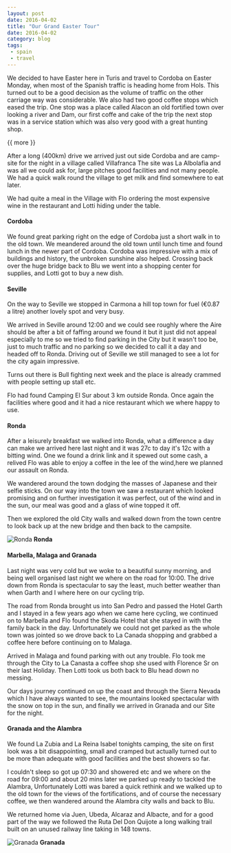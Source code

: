 ```yaml
---
layout: post
date: 2016-04-02
title: "Our Grand Easter Tour"
date: 2016-04-02
category: blog
tags:
 - spain
 - travel
---
```


<!--start excerpt-->
We decided to have Easter here in Turis and travel to Cordoba on Easter Monday, when most of the Spanish traffic is heading home from Hols. This turned out to be a good decision as the volume of traffic on the other carriage way was considerable. We also had two good coffee stops which eased the trip. One stop was a place called Alacon an old fortified town over looking a river and Dam, our first coffe and cake of the trip the next stop was in a service station which was also very good with a great hunting shop.


{{ more }}

After a long (400km) drive we arrived just out side Cordoba and are camp-site for the night in a village called Villafranca The site was La Albolafia and was all we could ask for, large pitches good facilities and not many people. We had a quick walk round the village to get milk and find somewhere to eat later.

We had quite a meal in the Village with Flo ordering the most expensive wine in the restaurant and Lotti hiding under the table.

#### Cordoba ####

We found great parking right on the edge of Cordoba just a short walk in to the old town. We meandered around the old town until lunch time and found lunch in the newer part of Cordoba. Cordoba was impressive with a mix of buildings and history, the unbroken sunshine also helped. Crossing back over the huge bridge back to Blu we went into a shopping center for supplies, and Lotti got to buy a new dish.

#### Seville ####

On the way to Seville we stopped in Carmona a hill top town for fuel (€0.87 a litre) another lovely spot and very busy.

We arrived in Seville around 12:00 and we could see roughly where the Aire should be after a bit of faffing around we found it but it just did not appeal especially to me so we tried to find parking in the City but it wasn't too be, just to much traffic and no parking so we decided to call it a day and headed off to Ronda. Driving out of Seville we still managed to see a lot for the city again impressive.

Turns out there is Bull fighting next week and the place is already crammed with people setting up stall etc. 

Flo had found Camping El Sur about 3 km outside Ronda. Once again the facilities where good and it had a nice restaurant which we where happy to use.

#### Ronda ####

After a leisurely breakfast we walked into Ronda, what a difference a day can make we arrived here last night and it was 27c to day it's 12c with a bitting wind. One we found a drink link and it spewed out some cash, a relived Flo was able to enjoy a coffee in the lee of the wind,here we planned our assault on Ronda.

We wandered around the town dodging the masses of Japanese and their selfie sticks. On our way into the town we saw a restaurant which looked promising and on further investigation it was perfect, out of the wind and in the sun, our meal was good and a glass of wine topped it off.

Then we explored the old City walls and walked down from the town centre to look back up at the new bridge and then back to the campsite.

![Ronda](/images/2016/2016-04-02-easter-tour-1.jpg)
**Ronda**

#### Marbella, Malaga and Granada ####

Last night was very cold but we woke to a beautiful sunny morning, and being well organised last night we where on the road for 10:00. The drive down from Ronda is spectacular to say the least, much better weather than when Garth and I where here on our cycling trip.

The road from Ronda brought us into San Pedro and passed the Hotel Garth and I stayed in a few years ago when we came here cycling, we continued on to Marbella and Flo found the Skoda Hotel that she stayed in with the family back in the day. Unfortunately we could not get parked as the whole town was jointed so we drove back to La Canada shopping and grabbed a coffee here before continuing on to Malaga.

Arrived in Malaga and found parking with out any trouble. Flo took me through the City to La Canasta a coffee shop she used with Florence Sr on their last Holiday. Then Lotti took us both back to Blu head down no messing. 

Our days journey continued on up the coast and through the Sierra Nevada which I have always wanted to see, the mountains looked spectacular with the snow on top in the sun, and finally we arrived in Granada and our Site for the night.

#### Granada and the Alambra ####

We found La Zubia and La Reina Isabel tonights camping, the site on first look was a bit disappointing, small and cramped but actually turned out to be more than adequate with good facilities and the best showers so far.

I couldn't sleep so got up 07:30 and showered etc and we where on the road for 09:00 and about 20 mins later we parked up ready to tackled the Alambra, Unfortunately Lotti was bared a quick rethink and we walked up to the old town for the views of the fortifications, and of course the necessary coffee, we then wandered around the Alambra city walls and back to Blu. 

We returned home via Juen, Ubeda, Alcaraz and Albacte, and for a good part of the way we followed the Ruta Del Don Quijote a long walking trail built on an unused railway line taking in 148 towns.

![Granada](/images/2016/2016-04-02-easter-tour-2.jpg)
**Granada**
